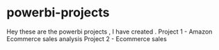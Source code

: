 # powerbi-projects
Hey these are the powerbi projects , I have created .
Project 1 - Amazon Ecommerce sales analysis 
Project 2 - Ecommerce sales
